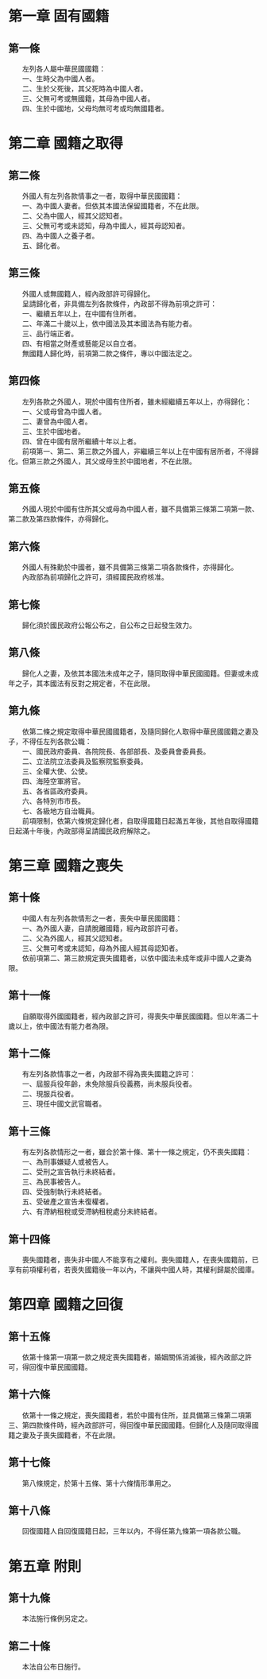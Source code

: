 第一章  固有國籍
================
第一條 
-------
　　左列各人屬中華民國國籍：  
　　一、生時父為中國人者。  
　　二、生於父死後，其父死時為中國人者。  
　　三、父無可考或無國籍，其母為中國人者。  
　　四、生於中國地，父母均無可考或均無國籍者。  


第二章  國籍之取得
==================
第二條 
-------
　　外國人有左列各款情事之一者，取得中華民國國籍：  
　　一、為中國人妻者。但依其本國法保留國籍者，不在此限。  
　　二、父為中國人，經其父認知者。  
　　三、父無可考或未認知，母為中國人，經其母認知者。  
　　四、為中國人之養子者。  
　　五、歸化者。  


第三條 
-------
　　外國人或無國籍人，經內政部許可得歸化。  
　　呈請歸化者，非具備左列各款條件，內政部不得為前項之許可：  
　　一、繼續五年以上，在中國有住所者。  
　　二、年滿二十歲以上，依中國法及其本國法為有能力者。  
　　三、品行端正者。  
　　四、有相當之財產或藝能足以自立者。  
　　無國籍人歸化時，前項第二款之條件，專以中國法定之。  


第四條 
-------
　　左列各款之外國人，現於中國有住所者，雖未經繼續五年以上，亦得歸化：  
　　一、父或母曾為中國人者。  
　　二、妻曾為中國人者。  
　　三、生於中國地者。  
　　四、曾在中國有居所繼續十年以上者。  
　　前項第一、第二、第三款之外國人，非繼續三年以上在中國有居所者，不得歸化。但第三款之外國人，其父或母生於中國地者，不在此限。  


第五條 
-------
　　外國人現於中國有住所其父或母為中國人者，雖不具備第三條第二項第一款、第二款及第四款條件，亦得歸化。  


第六條 
-------
　　外國人有殊勳於中國者，雖不具備第三條第二項各款條件，亦得歸化。  
　　內政部為前項歸化之許可，須經國民政府核准。  


第七條 
-------
　　歸化須於國民政府公報公布之，自公布之日起發生效力。  


第八條 
-------
　　歸化人之妻，及依其本國法未成年之子，隨同取得中華民國國籍。但妻或未成年之子，其本國法有反對之規定者，不在此限。  


第九條 
-------
　　依第二條之規定取得中華民國國籍者，及隨同歸化人取得中華民國國籍之妻及子，不得任左列各款公職：  
　　一、國民政府委員、各院院長、各部部長、及委員會委員長。  
　　二、立法院立法委員及監察院監察委員。  
　　三、全權大使、公使。  
　　四、海陸空軍將官。  
　　五、各省區政府委員。  
　　六、各特別市市長。  
　　七、各級地方自治職員。  
　　前項限制，依第六條規定歸化者，自取得國籍日起滿五年後，其他自取得國籍日起滿十年後，內政部得呈請國民政府解除之。  


第三章  國籍之喪失
==================
第十條 
-------
　　中國人有左列各款情形之一者，喪失中華民國國籍：  
　　一、為外國人妻，自請脫離國籍，經內政部許可者。  
　　二、父為外國人，經其父認知者。  
　　三、父無可考或未認知，母為外國人經其母認知者。  
　　依前項第二、第三款規定喪失國籍者，以依中國法未成年或非中國人之妻為限。  


第十一條 
---------
　　自願取得外國國籍者，經內政部之許可，得喪失中華民國國籍。但以年滿二十歲以上，依中國法有能力者為限。  


第十二條 
---------
　　有左列各款情事之一者，內政部不得為喪失國籍之許可：  
　　一、屆服兵役年齡，未免除服兵役義務，尚未服兵役者。  
　　二、現服兵役者。  
　　三、現任中國文武官職者。  


第十三條 
---------
　　有左列各款情形之一者，雖合於第十條、第十一條之規定，仍不喪失國籍：  
　　一、為刑事嫌疑人或被告人。  
　　二、受刑之宣告執行未終結者。  
　　三、為民事被告人。  
　　四、受強制執行未終結者。  
　　五、受破產之宣告未復權者。  
　　六、有滯納租稅或受滯納租稅處分未終結者。  


第十四條 
---------
　　喪失國籍者，喪失非中國人不能享有之權利。喪失國籍人，在喪失國籍前，已享有前項權利者，若喪失國籍後一年以內，不讓與中國人時，其權利歸屬於國庫。  


第四章  國籍之回復
==================
第十五條 
---------
　　依第十條第一項第一款之規定喪失國籍者，婚姻關係消滅後，經內政部之許可，得回復中華民國國籍。  


第十六條 
---------
　　依第十一條之規定，喪失國籍者，若於中國有住所，並具備第三條第二項第三、第四款條件時，經內政部許可，得回復中華民國國籍。但歸化人及隨同取得國籍之妻及子喪失國籍者，不在此限。  


第十七條 
---------
　　第八條規定，於第十五條、第十六條情形準用之。  


第十八條 
---------
　　回復國籍人自回復國籍日起，三年以內，不得任第九條第一項各款公職。  


第五章  附則
============
第十九條 
---------
　　本法施行條例另定之。  


第二十條 
---------
　　本法自公布日施行。